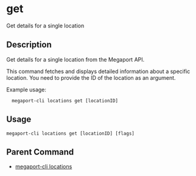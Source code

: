 # get

Get details for a single location

## Description

Get details for a single location from the Megaport API.

This command fetches and displays detailed information about a specific location.
You need to provide the ID of the location as an argument.

Example usage:

```
  megaport-cli locations get [locationID]

```



## Usage

```
megaport-cli locations get [locationID] [flags]
```



## Parent Command

* [megaport-cli locations](megaport-cli_locations.md)







